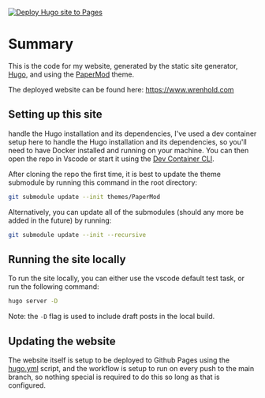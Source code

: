 <!-- markdownlint-disable-next-line MD041 -->
[![Deploy Hugo site to Pages](https://github.com/cwrenhold/cwrenhold.github.io/actions/workflows/hugo.yml/badge.svg)](https://github.com/cwrenhold/cwrenhold.github.io/actions/workflows/hugo.yml)

# Summary

This is the code for my website, generated by the static site generator, [Hugo](https://gohugo.io/), and using the [PaperMod](https://github.com/adityatelange/hugo-PaperMod) theme.

The deployed website can be found here: <https://www.wrenhold.com>

## Setting up this site

handle the Hugo installation and its dependencies, I've used a dev container setup here to handle the Hugo installation and its dependencies, so you'll need to have Docker installed and running on your machine. You can then open the repo in Vscode or start it using the [Dev Container CLI](https://github.com/devcontainers/cli).

After cloning the repo the first time, it is best to update the theme submodule by running this command in the root directory:

```bash
git submodule update --init themes/PaperMod
```

Alternatively, you can update all of the submodules (should any more be added in the future) by running:

```bash
git submodule update --init --recursive
```

## Running the site locally

To run the site locally, you can either use the vscode default test task, or run the following command:

```bash
hugo server -D
```

Note: the `-D` flag is used to include draft posts in the local build.

## Updating the website

The website itself is setup to be deployed to Github Pages using the [hugo.yml](./.github/workflows/hugo.yml) script, and the workflow is setup to run on every push to the main branch, so nothing special is required to do this so long as that is configured.
